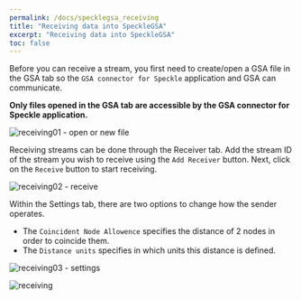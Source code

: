 ```yaml
---
permalink: /docs/specklegsa_receiving
title: "Receiving data into SpeckleGSA"
excerpt: "Receiving data into SpeckleGSA"
toc: false
---
```

Before you can receive a stream, you first need to create/open a GSA file in the GSA tab so the `GSA connector for Speckle` application and GSA can communicate.

**Only files opened in the GSA tab are accessible by the GSA connector for Speckle application.**

![receiving01 - open or new file]({{site.baseurl}}/assets/images/quick_start/receiving01.png)

Receiving streams can be done through the Receiver tab. Add the stream ID of the stream you wish to receive using the `Add Receiver` button. Next, click on  the `Receive` button to start receiving.

![receiving02 - receive]({{site.baseurl}}/assets/images/quick_start/receiving02.png)

Within the Settings tab, there are two options to change how the sender operates.
- The `Coincident Node Allowence` specifies the distance of 2 nodes in order to coincide them.
- The `Distance units` specifies in which units this distance is defined.

![receiving03 - settings]({{site.baseurl}}/assets/images/quick_start/receiving03.png)

![receiving]({{site.baseurl}}/assets/images/quick_start/receiving.gif)